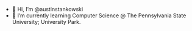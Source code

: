 - 👋 Hi, I’m @austinstankowski
- 🌱 I’m currently learning Computer Science @ The Pennsylvania State University; University Park.

<!---
austinstankowski/austinstankowski is a ✨ special ✨ repository because its `README.md` (this file) appears on your GitHub profile.
You can click the Preview link to take a look at your changes.
--->
